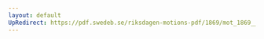 ```yaml
---
layout: default
UpRedirect: https://pdf.swedeb.se/riksdagen-motions-pdf/1869/mot_1869__ak__00044/mot_1869__ak__00044_001.pdf
---
```

